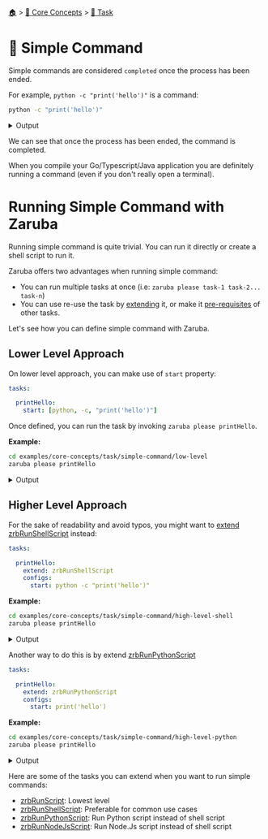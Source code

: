 <!--startTocHeader-->
[🏠](../../README.md) > [🧠 Core Concepts](../README.md) > [🔨 Task](README.md)
# 🥛 Simple Command
<!--endTocHeader-->

Simple commands are considered `completed` once the process has been ended.

For example, `python -c "print('hello')"` is a command:

<!--startCode-->
```bash
python -c "print('hello')"
```
 
<details>
<summary>Output</summary>
 
```````
hello
```````
</details>
<!--endCode-->

We can see that once the process has been ended, the command is completed.

When you compile your Go/Typescript/Java application you are definitely running a command (even if you don't really open a terminal).

# Running Simple Command with Zaruba

Running simple command is quite trivial. You can run it directly or create a shell script to run it.

Zaruba offers two advantages when running simple command:

* You can run multiple tasks at once (i.e: `zaruba please task-1 task-2... task-n`)
* You can use re-use the task by [extending](./extend-task.md) it, or make it [pre-requisites](./define-task-dependencies.md) of other tasks.

Let's see how you can define simple command with Zaruba.

## Lower Level Approach

On lower level approach, you can make use of `start` property:

```yaml
tasks:

  printHello:
    start: [python, -c, "print('hello')"]
```

Once defined, you can run the task by invoking `zaruba please printHello`.

__Example:__

<!--startCode-->
```bash
cd examples/core-concepts/task/simple-command/low-level
zaruba please printHello
```
 
<details>
<summary>Output</summary>
 
```````
Job Starting...
 Elapsed Time: 1.115µs
 Current Time: 09:26:45
  Run  'printHello' command on /home/gofrendi/zaruba/docs/examples/core-concepts/task/simple-command/low-level
   printHello            09:26:45.723 hello
  Successfully running  'printHello' command
  Job Running...
 Elapsed Time: 114.528554ms
 Current Time: 09:26:45
  
  Job Complete!!! 
  Terminating
  Job Ended...
 Elapsed Time: 225.809312ms
 Current Time: 09:26:45
zaruba please printHello
```````
</details>
<!--endCode-->

## Higher Level Approach

For the sake of readability and avoid typos, you might want to [extend](./extend-task.md) [zrbRunShellScript](../../core-tasks/zrb-run-shell-script.md) instead:

```yaml
tasks:

  printHello:
    extend: zrbRunShellScript
    configs:
      start: python -c "print('hello')"
```

__Example:__

<!--startCode-->
```bash
cd examples/core-concepts/task/simple-command/high-level-shell
zaruba please printHello
```
 
<details>
<summary>Output</summary>
 
```````
Job Starting...
 Elapsed Time: 1.148µs
 Current Time: 09:26:46
  Run  'printHello' command on /home/gofrendi/zaruba/docs/examples/core-concepts/task/simple-command/high-level-shell
   printHello            09:26:46.107 hello
  Successfully running  'printHello' command
  Job Running...
 Elapsed Time: 118.915415ms
 Current Time: 09:26:46
  
  Job Complete!!! 
  Terminating
  Job Ended...
 Elapsed Time: 320.373273ms
 Current Time: 09:26:46
zaruba please printHello
```````
</details>
<!--endCode-->


Another way to do this is by extend [zrbRunPythonScript](../../core-tasks/zrb-run-python-script.md)

```yaml
tasks:

  printHello:
    extend: zrbRunPythonScript
    configs:
      start: print('hello')
```

__Example:__

<!--startCode-->
```bash
cd examples/core-concepts/task/simple-command/high-level-python
zaruba please printHello
```
 
<details>
<summary>Output</summary>
 
```````
Job Starting...
 Elapsed Time: 1.327µs
 Current Time: 09:26:46
  Run  'printHello' command on /home/gofrendi/zaruba/docs/examples/core-concepts/task/simple-command/high-level-python
   printHello            09:26:46.583 hello
  Successfully running  'printHello' command
  Job Running...
 Elapsed Time: 117.149033ms
 Current Time: 09:26:46
  
  Job Complete!!! 
  Terminating
  Job Ended...
 Elapsed Time: 319.119556ms
 Current Time: 09:26:46
zaruba please printHello
```````
</details>
<!--endCode-->


Here are some of the tasks you can extend when you want to run simple commands:

* [zrbRunScript](../../core-tasks/zrb-run-script.md): Lowest level
* [zrbRunShellScript](../../core-tasks/zrb-run-shell-script.md): Preferable for common use cases
* [zrbRunPythonScript](../../core-tasks/zrb-run-python-script.md): Run Python script instead of shell script
* [zrbRunNodeJsScript](../../core-tasks/zrb-run-node-js-script.md): Run Node.Js script instead of shell script

<!--startTocSubTopic-->
<!--endTocSubTopic-->

